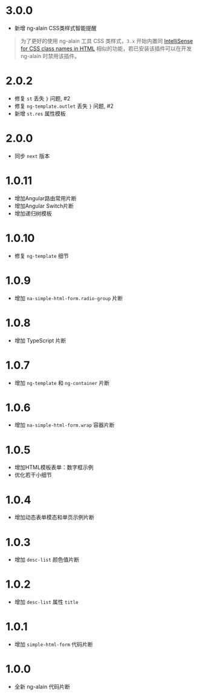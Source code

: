 # 3.0.0

- 新增 ng-alain CSS类样式智能提醒

> 为了更好的使用 ng-alain 工具 CSS 类样式，`3.x` 开始内置同 [IntelliSense for CSS class names in HTML](https://marketplace.visualstudio.com/items?itemName=Zignd.html-css-class-completion) 相似的功能，若已安装该插件可以在开发 ng-alain 时禁用该插件。

# 2.0.2

- 修复 `st` 丢失 `}` 问题, #2
- 修复 `ng-template.outlet` 丢失 `}` 问题, #2
- 新增 `st.res` 属性模板

# 2.0.0

- 同步 `next` 版本

# 1.0.11

- 增加Angular路由常用片断
- 增加Angular Switch片断
- 增加递归树模板

# 1.0.10

- 修复 `ng-template` 细节

# 1.0.9

- 增加 `na-simple-html-form.radio-group` 片断

# 1.0.8

- 增加 TypeScript 片断

# 1.0.7

- 增加 `ng-template` 和 `ng-container` 片断

# 1.0.6

- 增加 `na-simple-html-form.wrap` 容器片断

# 1.0.5

- 增加HTML模板表单：数字框示例
- 优化若干小细节

# 1.0.4

- 增加动态表单模态和单页示例片断

# 1.0.3

- 增加 `desc-list` 颜色值片断

# 1.0.2

- 增加 `desc-list` 属性 `title`

# 1.0.1

- 增加 `simple-html-form` 代码片断

# 1.0.0

- 全新 ng-alain 代码片断
